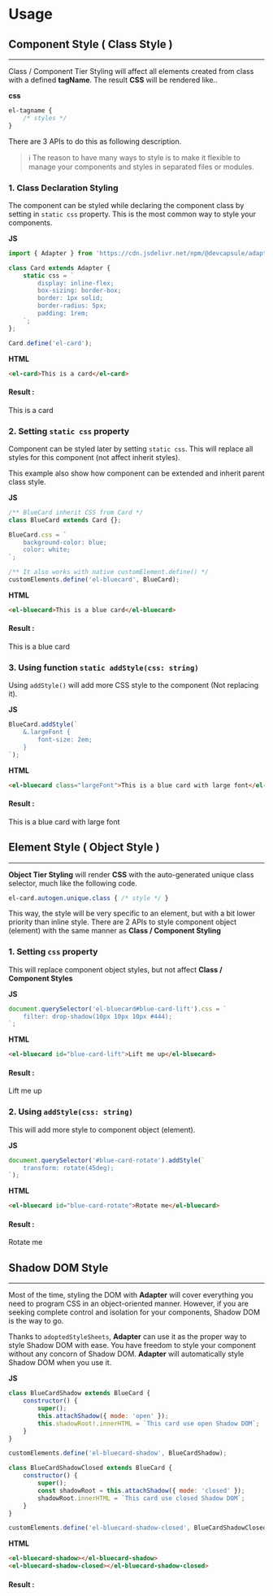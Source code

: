 # Usage

<div id="component-style"></div>

## Component Style ( Class Style )
---

Class / Component Tier Styling will affect all elements
created from class with a defined **tagName**.
The result **CSS** will be rendered like..

<el-code-block>
    <div el="bar-top-left"><strong>css</strong></div>

```css
el-tagname {
    /* styles */
}
```
</el-code-block>

There are 3 APIs to do this as following description.

<el-blockquote>

> ℹ️ The reason to have many ways to style is to make it flexible
> to manage your components and styles in separated files or modules.
</el-blockquote>

### 1. Class Declaration Styling

The component can be styled while declaring the component class
by setting in `static css` property. This is the most common way
to style your components.

<el-code-block>
    <div el="bar-top-left"><strong>JS</strong></div>

```js
import { Adapter } from 'https://cdn.jsdelivr.net/npm/@devcapsule/adapter/+esm';

class Card extends Adapter {
    static css = `
        display: inline-flex;
        box-sizing: border-box;
        border: 1px solid;
        border-radius: 5px;
        padding: 1rem;
    `;
};

Card.define('el-card');
```
</el-code-block>

<el-code-block>
    <div el="bar-top-left"><strong>HTML</strong></div>

```html
<el-card>This is a card</el-card>
```
</el-code-block>

#### Result :

<el-card>This is a card</el-card>

### 2. Setting `static css` property

Component can be styled later by setting `static css`.
This will replace all styles for this component (not affect inherit styles).

This example also show how component can be extended and inherit
parent class style.

<el-code-block>
    <div el="bar-top-left"><strong>JS</strong></div>

```js
/** BlueCard inherit CSS from Card */
class BlueCard extends Card {};

BlueCard.css = `
    background-color: blue;
    color: white;
`;

/** It also works with native customElement.define() */
customElements.define('el-bluecard', BlueCard);
```

<el-code-block>
    <div el="bar-top-left"><strong>HTML</strong></div>

```html
<el-bluecard>This is a blue card</el-bluecard>
```
</el-code-block>

#### Result :
<el-bluecard>This is a blue card</el-bluecard>

### 3. Using function `static addStyle(css: string)`
Using `addStyle()` will add more CSS style to the component
(Not replacing it).

<el-code-block>
    <div el="bar-top-left"><strong>JS</strong></div>

```js
BlueCard.addStyle(`
    &.largeFont {
        font-size: 2em;
    }
`);
```

<el-code-block>
    <div el="bar-top-left"><strong>HTML</strong></div>

```html
<el-bluecard class="largeFont">This is a blue card with large font</el-bluecard>
```
</el-code-block>

#### Result :
<el-bluecard class="largeFont">This is a blue card with large font</el-bluecard>

<div id="element-style"></div>

## Element Style ( Object Style )
---
**Object Tier Styling** will render **CSS**
with the auto-generated unique class selector, much like the following code.
```css
el-card.autogen.unique.class { /* style */ }
```
This way, the style will be very specific to an element,
but with a bit lower priority than inline style.
There are 2 APIs to style component object (element)
with the same manner as **Class / Component Styling**

### 1. Setting `css` property
This will replace component object styles, but not affect
**Class / Component Styles**

<el-code-block>
    <div el="bar-top-left"><strong>JS</strong></div>

```js
document.querySelector('el-bluecard#blue-card-lift').css = `
    filter: drop-shadow(10px 10px 10px #444);
`;
```
</el-code-block>

<el-code-block>
    <div el="bar-top-left"><strong>HTML</strong></div>

```html
<el-bluecard id="blue-card-lift">Lift me up</el-bluecard>
```
</el-code-block>

#### Result :
<el-bluecard id="blue-card-lift">Lift me up</el-bluecard>

### 2. Using `addStyle(css: string)`
This will add more style to component object (element).

<el-code-block>
    <div el="bar-top-left"><strong>JS</strong></div>

```js
document.querySelector('#blue-card-rotate').addStyle(`
    transform: rotate(45deg);
`);
```
</el-code-block>

<el-code-block>
    <div el="bar-top-left"><strong>HTML</strong></div>

```html
<el-bluecard id="blue-card-rotate">Rotate me</el-bluecard>
```
</el-code-block>

#### Result :

<el-bluecard id="blue-card-rotate">Rotate me</el-bluecard>

<div id="shadow-dom-style"></div>

## Shadow DOM Style
---
Most of the time, styling the DOM with **Adapter** will cover everything
you need to program CSS in an object-oriented manner.
However, if you are seeking complete control and isolation
for your components, Shadow DOM is the way to go.

Thanks to `adoptedStyleSheets`, **Adapter** can use it as the proper way
to style Shadow DOM with ease. You have freedom to style your component
without any concorn of Shadow DOM. **Adapter** will automatically style
Shadow DOM when you use it.

<el-code-block>
    <div el="bar-top-left"><strong>JS</strong></div>

```js
class BlueCardShadow extends BlueCard {
    constructor() {
        super();
        this.attachShadow({ mode: 'open' });
        this.shadowRoot!.innerHTML = `This card use open Shadow DOM`;
    }
}

customElements.define('el-bluecard-shadow', BlueCardShadow);

class BlueCardShadowClosed extends BlueCard {
    constructor() {
        super();
        const shadowRoot = this.attachShadow({ mode: 'closed' });
        shadowRoot.innerHTML = `This card use closed Shadow DOM`;
    }
}

customElements.define('el-bluecard-shadow-closed', BlueCardShadowClosed);
```
</el-code-block>

<el-code-block>
    <div el="bar-top-left"><strong>HTML</strong></div>

```html
<el-bluecard-shadow></el-bluecard-shadow>
<el-bluecard-shadow-closed></el-bluecard-shadow-closed>
```
</el-code-block>

#### Result :
<el-bluecard-shadow></el-bluecard-shadow>
<el-bluecard-shadow-closed></el-bluecard-shadow-closed>